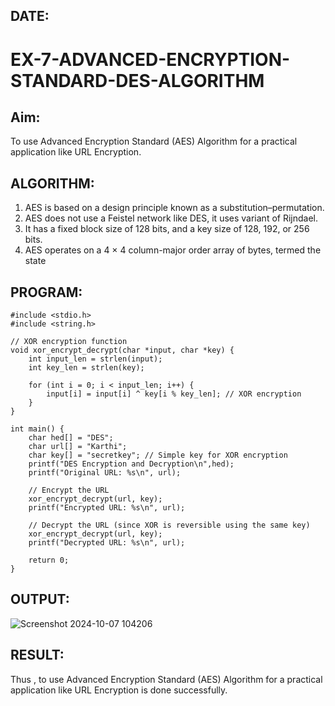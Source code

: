 ## DATE:
# EX-7-ADVANCED-ENCRYPTION-STANDARD-DES-ALGORITHM

## Aim:

To use Advanced Encryption Standard (AES) Algorithm for a practical application like URL Encryption.

## ALGORITHM: 
  1. AES is based on a design principle known as a substitution–permutation. 
  2. AES does not use a Feistel network like DES, it uses variant of Rijndael. 
  3. It has a fixed block size of 128 bits, and a key size of 128, 192, or 256 bits. 
  4. AES operates on a 4 × 4 column-major order array of bytes, termed the state

## PROGRAM: 
```
#include <stdio.h>
#include <string.h>

// XOR encryption function
void xor_encrypt_decrypt(char *input, char *key) {
    int input_len = strlen(input);
    int key_len = strlen(key);

    for (int i = 0; i < input_len; i++) {
        input[i] = input[i] ^ key[i % key_len]; // XOR encryption
    }
}

int main() {
    char hed[] = "DES";
    char url[] = "Karthi";
    char key[] = "secretkey"; // Simple key for XOR encryption
    printf("DES Encryption and Decryption\n",hed);
    printf("Original URL: %s\n", url);

    // Encrypt the URL
    xor_encrypt_decrypt(url, key);
    printf("Encrypted URL: %s\n", url);

    // Decrypt the URL (since XOR is reversible using the same key)
    xor_encrypt_decrypt(url, key);
    printf("Decrypted URL: %s\n", url);

    return 0;
}
```
## OUTPUT:
![Screenshot 2024-10-07 104206](https://github.com/user-attachments/assets/2da77f47-f436-4d7b-836e-ccaaeac547d7)

## RESULT: 
Thus , to use Advanced Encryption Standard (AES) Algorithm for a practical application like URL Encryption is done successfully.

